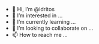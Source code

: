 - 👋 Hi, I’m @idritos
- 👀 I’m interested in ...
- 🌱 I’m currently learning ...
- 💞️ I’m looking to collaborate on ...
- 📫 How to reach me ...

<!---
idritos/idritos is a ✨ special ✨ repository because its `README.md` (this file) appears on your GitHub profile.
You can click the Preview link to take a look at your changes.
--->
